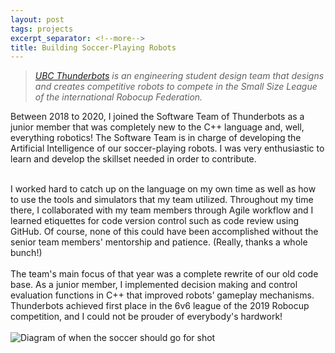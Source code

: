 ```yaml
---
layout: post
tags: projects
excerpt_separator: <!--more-->
title: Building Soccer-Playing Robots
---
```


<blockquote>
<i><a href="https://www.ubcthunderbots.ca/">UBC Thunderbots</a> is an engineering student design team that designs and creates competitive robots to compete in the Small Size League of the international Robocup Federation.</i>
</blockquote>

Between 2018 to 2020, I joined the Software Team of Thunderbots as a junior member that was completely new to the C++ language and, well, everything robotics! The Software Team is in charge of developing the Artificial Intelligence of our soccer-playing robots. I was very enthusiastic to learn and develop the skillset needed in order to contribute.<br />
<br /> 
<!--more-->
I worked hard to catch up on the language on my own time as well as how to use the tools and simulators that my team utilized. Throughout my time there, I collaborated with my team members through Agile workflow and I learned etiquettes for code version control such as code review using GitHub. Of course, none of this could have been accomplished without the senior team members' mentorship and patience. (Really, thanks a whole bunch!)<br />
<br /> 
The team's main focus of that year was a complete rewrite of our old code base. As a junior member, I implemented decision making and control evaluation functions in C++ that improved robots’ gameplay mechanisms. Thunderbots achieved first place in the 6v6 league of the 2019 Robocup competition, and I could not be prouder of everybody's hardwork!<br />
<br />
<img src="../images/soccershot.PNG" alt="Diagram of when the soccer should go for shot"/>
